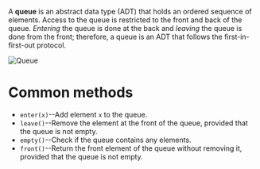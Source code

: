 A **queue** is an abstract data type (ADT) that holds an ordered sequence of elements. Access to the queue is restricted to the front and back of the queue. *Entering* the queue is done at the back and *leaving* the queue is done from the front; therefore, a queue is an ADT that follows the first-in-first-out protocol.

![Queue](https://upload.wikimedia.org/wikipedia/commons/5/52/Data_Queue.svg)

# Common methods

- `enter(x)`--Add element `x` to the queue.
- `leave()`--Remove the element at the front of the queue, provided that the queue is not empty.
- `empty()`--Check if the queue contains any elements.
- `front()`--Return the front element of the queue without removing it, provided that the queue is not empty.
